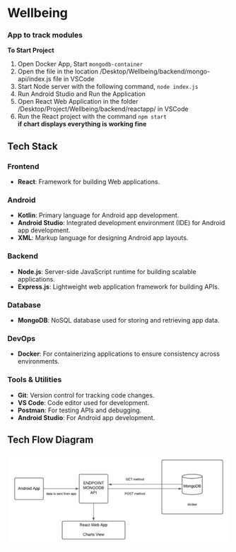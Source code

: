 # Wellbeing
### App to track modules

**To Start Project**
1. Open Docker App, Start ```mongodb-container```
2. Open the file in the location /Desktop/Wellbeing/backend/mongo-api/index.js file in VSCode
3. Start Node server with the following command, ```node index.js```
4. Run Android Studio and Run the Application
5. Open React Web Application in the folder /Desktop/Project/Wellbeing/backend/reactapp/ in VSCode
6. Run the React project with the command ```npm start```\
**if chart displays everything is working fine**

## Tech Stack

### Frontend
- **React**: Framework for building Web applications.

### Android
- **Kotlin**: Primary language for Android app development.
- **Android Studio**: Integrated development environment (IDE) for Android app development.
- **XML**: Markup language for designing Android app layouts.

### Backend
- **Node.js**: Server-side JavaScript runtime for building scalable applications.
- **Express.js**: Lightweight web application framework for building APIs.

### Database
- **MongoDB**: NoSQL database used for storing and retrieving app data.

### DevOps
- **Docker**: For containerizing applications to ensure consistency across environments.

### Tools & Utilities
- **Git**: Version control for tracking code changes.
- **VS Code**: Code editor used for development.
- **Postman**: For testing APIs and debugging.
- **Android Studio**: For Android app development.


## Tech Flow Diagram
![Flow Diagram](https://github.com/Sd023/Wellbeing/blob/main/flow.png)
